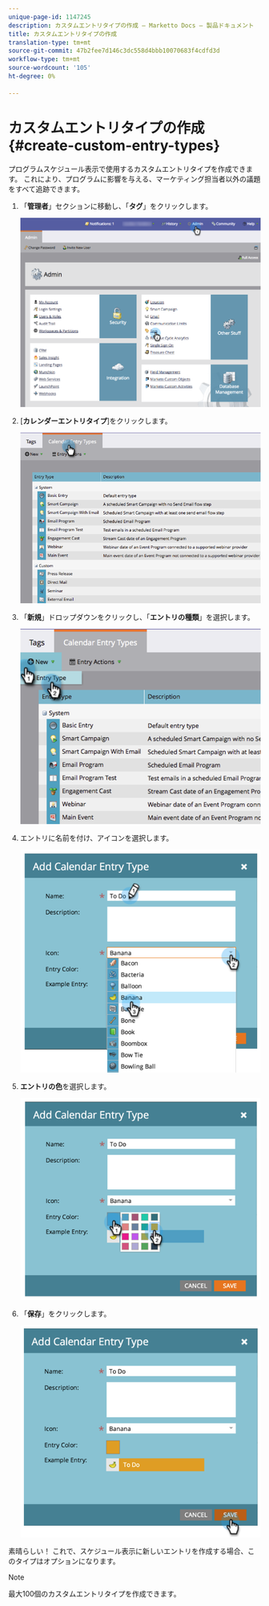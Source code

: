 ```yaml
---
unique-page-id: 1147245
description: カスタムエントリタイプの作成 — Marketto Docs — 製品ドキュメント
title: カスタムエントリタイプの作成
translation-type: tm+mt
source-git-commit: 47b2fee7d146c3dc558d4bbb10070683f4cdfd3d
workflow-type: tm+mt
source-wordcount: '105'
ht-degree: 0%

---
```



# カスタムエントリタイプの作成{#create-custom-entry-types}

プログラムスケジュール表示で使用するカスタムエントリタイプを作成できます。 これにより、プログラムに影響を与える、マーケティング担当者以外の議題をすべて追跡できます。

1. 「**管理者**」セクションに移動し、「**タグ**」をクリックします。

   ![](assets/admintags.png)

1. [**カレンダーエントリタイプ**]をクリックします。

   ![](assets/image2014-9-15-15-3a41-3a33.png)

1. 「**新規**」ドロップダウンをクリックし、「**エントリの種類**」を選択します。

   ![](assets/image2014-9-15-15-3a41-3a58.png)

1. エントリに名前を付け、アイコンを選択します。

   ![](assets/image2014-9-15-16-3a11-3a24.png)

1. **エントリの色**&#x200B;を選択します。

   ![](assets/image2014-9-15-16-3a3-3a55.png)

1. 「**保存**」をクリックします。

   ![](assets/image2014-9-15-16-3a4-3a14.png)

素晴らしい！ これで、スケジュール表示に新しいエントリを作成する場合、このタイプはオプションになります。

>[!NOTE]
>
>最大100個のカスタムエントリタイプを作成できます。

